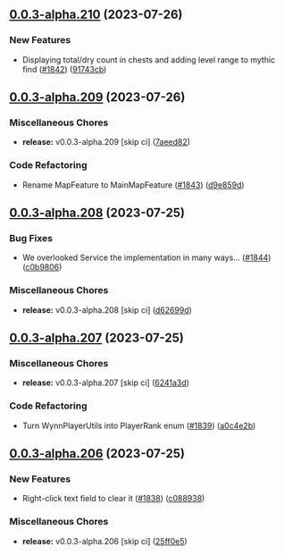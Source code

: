 ## [0.0.3-alpha.210](https://github.com/Wynntils/Artemis/compare/v0.0.3-alpha.209...v0.0.3-alpha.210) (2023-07-26)


### New Features

* Displaying total/dry count in chests and adding level range to mythic find ([#1842](https://github.com/Wynntils/Artemis/issues/1842)) ([91743cb](https://github.com/Wynntils/Artemis/commit/91743cb8464315bdb0d5b7b6597580dee97ed206))

## [0.0.3-alpha.209](https://github.com/Wynntils/Artemis/compare/v0.0.3-alpha.208...v0.0.3-alpha.209) (2023-07-26)


### Miscellaneous Chores

* **release:** v0.0.3-alpha.209 [skip ci] ([7aeed82](https://github.com/Wynntils/Artemis/commit/7aeed82f7f1b73c4f350b4165040e544a42eb53f))


### Code Refactoring

* Rename MapFeature to MainMapFeature ([#1843](https://github.com/Wynntils/Artemis/issues/1843)) ([d9e859d](https://github.com/Wynntils/Artemis/commit/d9e859db0eafe7260a77d26765cc883ff5fa9f3e))

## [0.0.3-alpha.208](https://github.com/Wynntils/Artemis/compare/v0.0.3-alpha.207...v0.0.3-alpha.208) (2023-07-25)


### Bug Fixes

* We overlooked Service the implementation in many ways... ([#1844](https://github.com/Wynntils/Artemis/issues/1844)) ([c0b9806](https://github.com/Wynntils/Artemis/commit/c0b9806e1c6353a6b2bd7868d054a361e19bcd2e))


### Miscellaneous Chores

* **release:** v0.0.3-alpha.208 [skip ci] ([d62699d](https://github.com/Wynntils/Artemis/commit/d62699d44093ab2092adc879c4c16d6f5f0831c5))

## [0.0.3-alpha.207](https://github.com/Wynntils/Artemis/compare/v0.0.3-alpha.206...v0.0.3-alpha.207) (2023-07-25)


### Miscellaneous Chores

* **release:** v0.0.3-alpha.207 [skip ci] ([6241a3d](https://github.com/Wynntils/Artemis/commit/6241a3d1eb597cf1ce69813ed5463c6a62db403c))


### Code Refactoring

* Turn WynnPlayerUtils into PlayerRank enum ([#1839](https://github.com/Wynntils/Artemis/issues/1839)) ([a0c4e2b](https://github.com/Wynntils/Artemis/commit/a0c4e2bf7c1fdf736fd8a69d8f4c599a95642297))

## [0.0.3-alpha.206](https://github.com/Wynntils/Artemis/compare/v0.0.3-alpha.205...v0.0.3-alpha.206) (2023-07-25)


### New Features

* Right-click text field to clear it ([#1838](https://github.com/Wynntils/Artemis/issues/1838)) ([c088938](https://github.com/Wynntils/Artemis/commit/c0889388b6958274cd288a36093f0e529b40b414))


### Miscellaneous Chores

* **release:** v0.0.3-alpha.206 [skip ci] ([25ff0e5](https://github.com/Wynntils/Artemis/commit/25ff0e57271ea3bbfae09ee2f415f1a12a8d555c))

